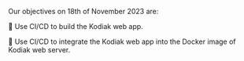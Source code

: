 Our objectives on 18th of November 2023 are:

:pencil: Use CI/CD to build the Kodiak web app.

:pencil: Use CI/CD to integrate the Kodiak web app into the Docker image of Kodiak web server. 

